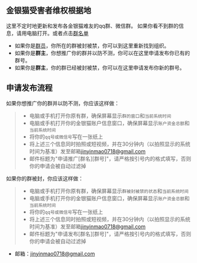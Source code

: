 ## 金银猫受害者维权根据地
这里不定时地更新和发布各金银猫难友的qq群、微信群。
如果你看不到群的信息，请用电脑打开。或者点击[群名单](https://github.com/jinyinmao0718/jinyinmao/blob/master/%E5%90%84%E7%A7%8D%E9%87%91%E9%93%B6%E7%8C%AB%E7%9A%84%E7%BE%A4.txt)
- 如果你是[群员]()，你所在的群被封被禁，你可以到这里重新找到组织。
- 如果你是**群主**，你想推广你的群并以防不测，你可以在这里申请发布你已有的群号。
- 如果你是**群主**，你的群已经被封被禁，你可以在这里申请发布你新的群号。


## 申请发布流程
如果你想推广你的群并以防不测，你应该这样做：
>- 电脑或手机打开你原有群，确保屏幕显示`群的窗口`和`当前系统时间`
>- 电脑或手机打开你的金银猫账户信息窗口，确保屏幕显示`账户资金总额`和`当前系统时间`
>- 将你的`qq号或微信号`写在一张纸上
>- 将上述三个信息同时拍照或短视频，并在30分钟内（以拍照显示的系统时间为基准）发至邮箱<jinyinmao0718@gmail.com>
>- 邮件标题为"申请推广[群名][群号]"，请严格按引号内的格式填写，否则你的申请会被自动过滤掉

如果你的群被封，你应该这样做：
>- 电脑或手机打开你原有群，确保屏幕显示`群被封被禁的状态`和`当前系统时间`
>- 电脑或手机打开你的金银猫账户信息窗口，确保屏幕显示`账户资金总额`和`当前系统时间`
>- 将你的`qq号或微信号`写在一张纸上
>- 将上述三个信息同时拍照或短视频，并在30分钟内（以拍照显示的系统时间为基准）发至邮箱<jinyinmao0718@gmail.com>
>- 邮件标题为"申请发布[群名][群号]"，请严格按引号内的格式填写，否则你的申请会被自动过滤掉


- 邮箱：<jinyinmao0718@gmail.com>
